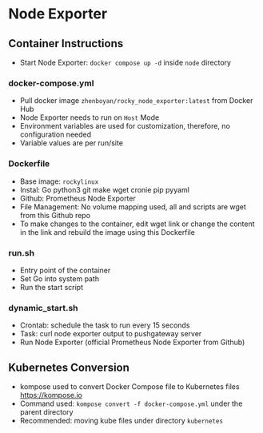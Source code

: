 # Node Exporter

## Container Instructions
- Start Node Exporter: `docker compose up -d` inside `node` directory

### docker-compose.yml
- Pull docker image `zhenboyan/rocky_node_exporter:latest` from Docker Hub
- Node Exporter needs to run on `Host` Mode 
- Environment variables are used for customization, therefore, no configuration needed
- Variable values are per run/site  

### Dockerfile
- Base image: `rockylinux`
- Instal: Go python3 git make wget cronie pip pyyaml
- Github: Prometheus Node Exporter
- File Management: No volume mapping used, all and scripts are wget from this Github repo
- To make changes to the container, edit wget link or change the content in the link and rebuild the image using this Dockerfile

### run.sh
- Entry point of the container
- Set Go into system path
- Run the start script

### dynamic_start.sh
- Crontab: schedule the task to run every 15 seconds
- Task: curl node exporter output to pushgateway server
- Run Node Exporter (official Prometheus Node Exporter from Github)

## Kubernetes Conversion
- kompose used to convert Docker Compose file to Kubernetes files https://kompose.io
- Command used: `kompose convert -f docker-compose.yml` under the parent directory
- Recommended: moving kube files under directory `kubernetes`